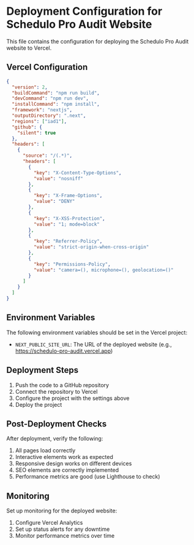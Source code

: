 # Deployment Configuration for Schedulo Pro Audit Website

This file contains the configuration for deploying the Schedulo Pro Audit website to Vercel.

## Vercel Configuration

```json
{
  "version": 2,
  "buildCommand": "npm run build",
  "devCommand": "npm run dev",
  "installCommand": "npm install",
  "framework": "nextjs",
  "outputDirectory": ".next",
  "regions": ["iad1"],
  "github": {
    "silent": true
  },
  "headers": [
    {
      "source": "/(.*)",
      "headers": [
        {
          "key": "X-Content-Type-Options",
          "value": "nosniff"
        },
        {
          "key": "X-Frame-Options",
          "value": "DENY"
        },
        {
          "key": "X-XSS-Protection",
          "value": "1; mode=block"
        },
        {
          "key": "Referrer-Policy",
          "value": "strict-origin-when-cross-origin"
        },
        {
          "key": "Permissions-Policy",
          "value": "camera=(), microphone=(), geolocation=()"
        }
      ]
    }
  ]
}
```

## Environment Variables

The following environment variables should be set in the Vercel project:

- `NEXT_PUBLIC_SITE_URL`: The URL of the deployed website (e.g., https://schedulo-pro-audit.vercel.app)

## Deployment Steps

1. Push the code to a GitHub repository
2. Connect the repository to Vercel
3. Configure the project with the settings above
4. Deploy the project

## Post-Deployment Checks

After deployment, verify the following:

1. All pages load correctly
2. Interactive elements work as expected
3. Responsive design works on different devices
4. SEO elements are correctly implemented
5. Performance metrics are good (use Lighthouse to check)

## Monitoring

Set up monitoring for the deployed website:

1. Configure Vercel Analytics
2. Set up status alerts for any downtime
3. Monitor performance metrics over time
